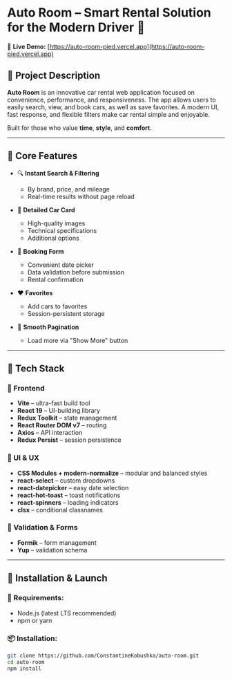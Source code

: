 # Auto Room – Smart Rental Solution for the Modern Driver 🚗

🔗 **Live Demo:** [https://auto-room-pied.vercel.app](https://auto-room-pied.vercel.app)

## 🔎 Project Description

**Auto Room** is an innovative car rental web application focused on convenience, performance, and responsiveness. The app allows users to easily search, view, and book cars, as well as save favorites. A modern UI, fast response, and flexible filters make car rental simple and enjoyable.

Built for those who value **time**, **style**, and **comfort**.

---

## 🌟 Core Features

- 🔍 **Instant Search & Filtering**

  - By brand, price, and mileage
  - Real-time results without page reload

- 📄 **Detailed Car Card**

  - High-quality images
  - Technical specifications
  - Additional options

- 📅 **Booking Form**

  - Convenient date picker
  - Data validation before submission
  - Rental confirmation

- ❤️ **Favorites**

  - Add cars to favorites
  - Session-persistent storage

- 🔁 **Smooth Pagination**
  - Load more via "Show More" button

---

## 🧰 Tech Stack

### 🔨 Frontend

- **Vite** – ultra-fast build tool
- **React 19** – UI-building library
- **Redux Toolkit** – state management
- **React Router DOM v7** – routing
- **Axios** – API interaction
- **Redux Persist** – session persistence

### 🎨 UI & UX

- **CSS Modules + modern-normalize** – modular and balanced styles
- **react-select** – custom dropdowns
- **react-datepicker** – easy date selection
- **react-hot-toast** – toast notifications
- **react-spinners** – loading indicators
- **clsx** – conditional classnames

### 🧪 Validation & Forms

- **Formik** – form management
- **Yup** – validation schema

---

## 🚀 Installation & Launch

### 🔧 Requirements:

- Node.js (latest LTS recommended)
- npm or yarn

### 📦 Installation:

```bash
git clone https://github.com/ConstantineKobushka/auto-room.git
cd auto-room
npm install
```
